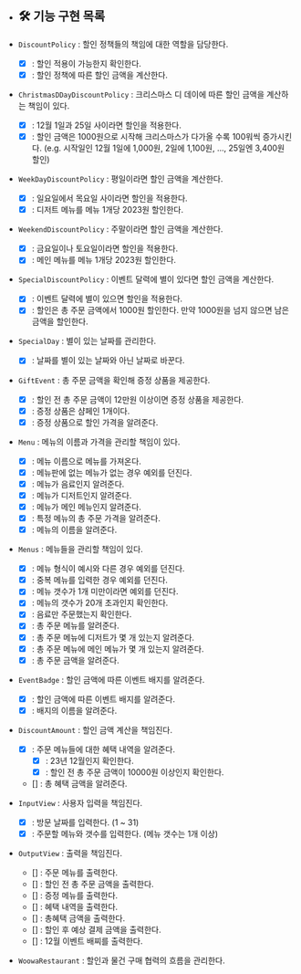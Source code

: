 * ## 🛠 기능 구현 목록

* `DiscountPolicy` : 할인 정책들의 책임에 대한 역할을 담당한다.
    * [x] : 할인 적용이 가능한지 확인한다.
    * [x] : 할인 정책에 따른 할인 금액을 계산한다.

* `ChristmasDDayDiscountPolicy` : 크리스마스 디 데이에 따른 할인 금액을 계산하는 책임이 있다.
    * [x] : 12월 1일과 25일 사이라면 할인을 적용한다.
    * [x] : 할인 금액은 1000원으로 시작해 크리스마스가 다가올 수록 100워씩 증가시킨다.
           (e.g. 시작일인 12월 1일에 1,000원, 2일에 1,100원, ..., 25일엔 3,400원 할인)

* `WeekDayDiscountPolicy` : 평일이라면 할인 금액을 계산한다.
    * [x] : 일요일에서 목요일 사이라면 할인을 적용한다.
    * [x] : 디저트 메뉴를 메뉴 1개당 2023원 할인한다.

* `WeekendDiscountPolicy` : 주말이라면 할인 금액을 계산한다.
    * [x] : 금요일이나 토요일이라면 할인을 적용한다.
    * [x] : 메인 메뉴를 메뉴 1개당 2023원 할인한다.

* `SpecialDiscountPolicy` : 이벤트 달력에 별이 있다면 할인 금액을 계산한다.
    * [x] : 이벤트 달력에 별이 있으면 할인을 적용한다.
    * [x] : 할인은 총 주문 금액에서 1000원 할인한다. 만약 1000원을 넘지 않으면 남은 금액을 할인한다.

* `SpecialDay` : 별이 있는 날짜를 관리한다.
    * [x] : 날짜를 별이 있는 날짜와 아닌 날짜로 바꾼다.

* `GiftEvent` : 총 주문 금액을 확인해 증정 상품을 제공한다.
    * [x] : 할인 전 총 주문 금액이 12만원 이상이면 증정 상품을 제공한다.
    * [x] : 증정 상품은 샴페인 1개이다.
    * [x] : 증정 상품으로 할인 가격을 알려준다.

* `Menu` : 메뉴의 이름과 가격을 관리할 책임이 있다.
    * [x] : 메뉴 이름으로 메뉴를 가져온다.
    * [x] : 메뉴판에 없는 메뉴가 없는 경우 예외를 던진다.
    * [x] : 메뉴가 음료인지 알려준다.
    * [x] : 메뉴가 디저트인지 알려준다.
    * [x] : 메뉴가 메인 메뉴인지 알려준다.
    * [x] : 특정 메뉴의 총 주문 가격을 알려준다.
    * [x] : 메뉴의 이름을 알려준다.

* `Menus` : 메뉴들을 관리할 책임이 있다.
    * [x] : 메뉴 형식이 예시와 다른 경우 예외를 던진다.
    * [x] : 중복 메뉴를 입력한 경우 예외를 던진다.
    * [x] : 메뉴 갯수가 1개 미만이라면 예외를 던진다.
    * [x] : 메뉴의 갯수가 20개 초과인지 확인한다.
    * [x] : 음료만 주문했는지 확인한다.
    * [x] : 총 주문 메뉴를 알려준다.
    * [x] : 총 주문 메뉴에 디저트가 몇 개 있는지 알려준다.
    * [x] : 총 주문 메뉴에 메인 메뉴가 몇 개 있는지 알려준다.
    * [x] : 총 주문 금액을 알려준다.

* `EventBadge` : 할인 금액에 따른 이벤트 배지를 알려준다.
    * [x] : 할인 금액에 따른 이벤트 배지를 알려준다.
    * [x] : 배지의 이름을 알려준다.

* `DiscountAmount` : 할인 금액 계산을 책임진다.
    * [x] : 주문 메뉴들에 대한 혜택 내역을 알려준다.
      * [x] : 23년 12월인지 확인한다.
      * [x] : 할인 전 총 주문 금액이 10000원 이상인지 확인한다.
    * [] : 총 혜택 금액을 알려준다.

* `InputView` : 사용자 입력을 책임진다.
  * [x] : 방문 날짜를 입력한다. (1 ~ 31)
  * [x] : 주문할 메뉴와 갯수를 입력한다. (메뉴 갯수는 1개 이상)

* `OutputView` : 출력을 책임진다.
  * [] : 주문 메뉴를 출력한다.
  * [] : 할인 전 총 주문 금액을 출력한다.
  * [] : 증정 메뉴를 출력한다.
  * [] : 혜택 내역을 출력한다.
  * [] : 총혜택 금액을 출력한다.
  * [] : 할인 후 예상 결제 금액을 출력한다.
  * [] : 12월 이벤트 배찌를 출력한다.

* `WoowaRestaurant` : 할인과 물건 구매 협력의 흐름을 관리한다.